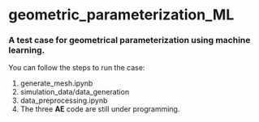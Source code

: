 # geometric_parameterization_ML

### A test case for geometrical parameterization using machine learning.
You can follow the steps to run the case:

1. generate_mesh.ipynb
2. simulation_data/data_generation
3. data_preprocessing.ipynb
4. The three **AE** code are still under programming.

